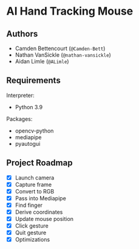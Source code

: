 # AI Hand Tracking Mouse
## Authors
* Camden Bettencourt (`@Camden-Bett`)
* Nathan VanSickle (`@nathan-vansickle`)
* Aidan Limle (`@ALimle`)

## Requirements
Interpreter:
* Python 3.9

Packages:
* opencv-python
* mediapipe
* pyautogui

## Project Roadmap
- [X] Launch camera
- [X] Capture frame
- [X] Convert to RGB
- [X] Pass into Mediapipe
- [X] Find finger
- [X] Derive coordinates
- [X] Update mouse position
- [X] Click gesture
- [X] Quit gesture
- [X] Optimizations
